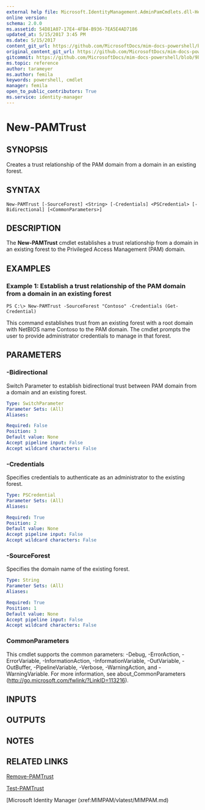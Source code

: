 ```yaml
---
external help file: Microsoft.IdentityManagement.AdminPamCmdlets.dll-Help.xml
online version: 
schema: 2.0.0
ms.assetid: 54D81A07-17E4-4FB4-B936-7EA5E4AD7186
updated_at: 5/15/2017 3:45 PM
ms.date: 5/15/2017
content_git_url: https://github.com/MicrosoftDocs/mim-docs-powershell/blob/live/mim-cmdlets/MIMPAM/vlatest/New-PAMTrust.md
original_content_git_url: https://github.com/MicrosoftDocs/mim-docs-powershell/blob/live/mim-cmdlets/MIMPAM/vlatest/New-PAMTrust.md
gitcommit: https://github.com/MicrosoftDocs/mim-docs-powershell/blob/9b28322895cedef17814e137aefa9d68fe2293a6/mim-cmdlets/MIMPAM/vlatest/New-PAMTrust.md
ms.topic: reference
author: tarameyer
ms.author: femila
keywords: powershell, cmdlet
manager: femila
open_to_public_contributors: True
ms.service: identity-manager
---
```


# New-PAMTrust

## SYNOPSIS
Creates a trust relationship of the PAM domain from a domain in an existing forest.

## SYNTAX

```
New-PAMTrust [-SourceForest] <String> [-Credentials] <PSCredential> [-Bidirectional] [<CommonParameters>]
```

## DESCRIPTION
The **New-PAMTrust** cmdlet establishes a trust relationship from a domain in an existing forest to the Privileged Access Management (PAM) domain.

## EXAMPLES

### Example 1: Establish a trust relationship of the PAM domain from a domain in an existing forest
```
PS C:\> New-PAMTrust -SourceForest "Contoso" -Credentials (Get-Credential)
```

This command establishes trust from an existing forest with a root domain with NetBIOS name Contoso to the PAM domain.
The cmdlet prompts the user to provide administrator credentials to manage in that forest.

## PARAMETERS

### -Bidirectional
Switch Parameter to establish bidirectional trust between PAM domain from a domain and an existing forest.

```yaml
Type: SwitchParameter
Parameter Sets: (All)
Aliases: 

Required: False
Position: 3
Default value: None
Accept pipeline input: False
Accept wildcard characters: False
```

### -Credentials
Specifies credentials to authenticate as an administrator to the existing forest.

```yaml
Type: PSCredential
Parameter Sets: (All)
Aliases: 

Required: True
Position: 2
Default value: None
Accept pipeline input: False
Accept wildcard characters: False
```

### -SourceForest
Specifies the domain name of the existing forest.

```yaml
Type: String
Parameter Sets: (All)
Aliases: 

Required: True
Position: 1
Default value: None
Accept pipeline input: False
Accept wildcard characters: False
```

### CommonParameters
This cmdlet supports the common parameters: -Debug, -ErrorAction, -ErrorVariable, -InformationAction, -InformationVariable, -OutVariable, -OutBuffer, -PipelineVariable, -Verbose, -WarningAction, and -WarningVariable. For more information, see about_CommonParameters (http://go.microsoft.com/fwlink/?LinkID=113216).

## INPUTS

## OUTPUTS

## NOTES

## RELATED LINKS

[Remove-PAMTrust](xref:MIMPAM/vlatest/Remove-PAMTrust.md)

[Test-PAMTrust](xref:MIMPAM/vlatest/Test-PAMTrust.md)

[Microsoft Identity Manager (xref:MIMPAM/vlatest/MIMPAM.md)
